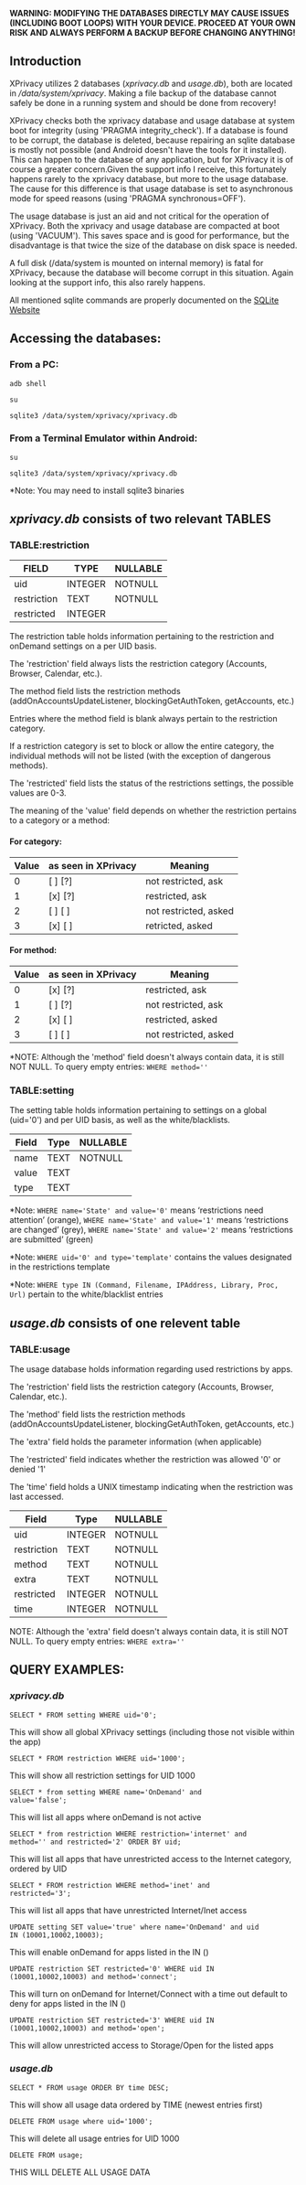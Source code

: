 <strong>WARNING: MODIFYING THE DATABASES DIRECTLY MAY CAUSE ISSUES (INCLUDING BOOT LOOPS) WITH YOUR DEVICE. PROCEED AT YOUR OWN RISK AND ALWAYS PERFORM A BACKUP BEFORE CHANGING ANYTHING!</strong>

<h2>Introduction</h2>

<p>XPrivacy utilizes 2 databases (<em>xprivacy.db</em> and <em>usage.db</em>), both are located in <em>/data/system/xprivacy</em>. Making a file backup of the database cannot safely be done in a running system and should be done from recovery!</p>
<p>XPrivacy checks both the xprivacy database and usage database at system boot for integrity (using 'PRAGMA integrity_check'). If a database is found to be corrupt, the database is deleted, because repairing an sqlite database is mostly not possible (and Android doesn't have the tools for it installed). This can happen to the database of any application, but for XPrivacy it is of course a greater concern.Given the support info I receive, this fortunately happens rarely to the xprivacy database, but more to the usage database. The cause for this difference is that usage database is set to asynchronous mode for speed reasons (using 'PRAGMA synchronous=OFF').</p>
<p>The usage database is just an aid and not critical for the operation of XPrivacy. Both the xprivacy and usage database are compacted at boot (using 'VACUUM'). This saves space and is good for performance, but the disadvantage is that twice the size of the database on disk space is needed.</p>
<p>A full disk (/data/system is mounted on internal memory) is fatal for XPrivacy, because the database will become corrupt in this situation. Again looking at the support info, this also rarely happens.</p>
<p>All mentioned sqlite commands are properly documented on the <a href="http://www.sqlite.org">SQLite Website</a></p>

<h2>Accessing the databases:</h2>

<h3>From a PC:</h3>

<p><code>adb shell</code></p>
<p><code>su</code></p>
<p><code>sqlite3 /data/system/xprivacy/xprivacy.db</code></p>

<h3>From a Terminal Emulator within Android:</h3>

<p><code>su</code></p>
</p><code>sqlite3 /data/system/xprivacy/xprivacy.db</code></p>


<p>*Note: You may need to install sqlite3 binaries</p>

<h2><em>xprivacy.db</em> consists of two relevant TABLES</h2>

<h3>TABLE:restriction</h3>

| FIELD       | TYPE    | NULLABLE |
|-------------|---------|----------|
| uid         | INTEGER | NOTNULL  |
| restriction | TEXT    | NOTNULL  |
| restricted  | INTEGER |          |

<p>The restriction table holds information pertaining to the restriction and onDemand settings on a per UID basis.</p>
<p>The 'restriction' field always lists the restriction category (Accounts, Browser, Calendar, etc.).</p>
<p>The method field lists the restriction methods (addOnAccountsUpdateListener, blockingGetAuthToken, getAccounts, etc.)</p>
<p>Entries where the method field is blank always pertain to the restriction category.</p>
<p>If a restriction category is set to block or allow the entire category, the individual methods will not be listed (with the exception of dangerous methods).</p>
<p>The 'restricted' field lists the status of the restrictions settings, the possible values are 0-3.</p>
<p>The meaning of the 'value' field depends on whether the restriction pertains to a category or a method:</p>

<h4>For category:</h4>

| Value | as seen in XPrivacy| Meaning               |
|-------|--------------------|-----------------------|
| 0     | [ ] [?]            | not restricted, ask   |
| 1     | [x] [?]            | restricted, ask       |
| 2     | [ ] [ ]            | not restricted, asked |
| 3     | [x] [ ]            | retricted, asked      |

<h4>For method:</h4>

| Value | as seen in XPrivacy| Meaning               |
|-------|--------------------|-----------------------|
| 0     | [x] [?]            | restricted, ask       |
| 1     | [ ] [?]            | not restricted, ask   |
| 2     | [x] [ ]            | restricted, asked     |
| 3     | [ ] [ ]            | not restricted, asked |


<p>*NOTE: Although the 'method' field doesn't always contain data, it is still NOT NULL. To query empty entries: <code>WHERE method=''</code></p>

<h3>TABLE:setting</h3>

<p>The setting table holds information pertaining to settings on a global (uid='0') and per UID basis, as well as the white/blacklists.</p>

| Field | Type | NULLABLE |
|-------|------|----------|
| name  | TEXT | NOTNULL  |
| value | TEXT |          |
| type  | TEXT |          |

<p>*Note: <code>WHERE name='State' and value='0'</code> means ‘restrictions need attention’ (orange), <code>WHERE name='State' and value='1'</code> means ‘restrictions are changed’ (grey), <code>WHERE name='State' and value='2'</code> means ‘restrictions are submitted’ (green)</p>
<p>*Note: <code>WHERE uid='0' and type='template'</code> contains the values designated in the restrictions template</p>
<p>*Note: <code>WHERE type IN (Command, Filename, IPAddress, Library, Proc, Url)</code> pertain to the white/blacklist entries</p>

<h2><em>usage.db</em> consists of one relevent table</h2>

<h3>TABLE:usage</h3>

<p>The usage database holds information regarding used restrictions by apps.</p>
<p>The 'restriction' field lists the restriction category (Accounts, Browser, Calendar, etc.).</p>
<p>The 'method' field lists the restriction methods (addOnAccountsUpdateListener, blockingGetAuthToken, getAccounts, etc.)</p>
<p>The 'extra' field holds the parameter information (when applicable)</p>
<p>The 'restricted' field indicates whether the restriction was allowed '0' or denied '1'</p>
<p>The 'time' field holds a UNIX timestamp indicating when the restriction was last accessed.</p>

| Field       | Type    | NULLABLE |
|-------------|---------|----------|
| uid         | INTEGER | NOTNULL  |
| restriction | TEXT    | NOTNULL  |
| method      | TEXT    | NOTNULL  |
| extra       | TEXT    | NOTNULL  |
| restricted  | INTEGER | NOTNULL  |
| time        | INTEGER | NOTNULL  |

<p>NOTE: Although the 'extra' field doesn't always contain data, it is still NOT NULL. To query empty entries: <code>WHERE extra=''</code></p>

<h2>QUERY EXAMPLES:</h2>

<h3><em>xprivacy.db</em></h3>

<code>SELECT * FROM setting WHERE uid='0';</code>

<p>This will show all global XPrivacy settings (including those not visible within the app)</p>

<code>SELECT * FROM restriction WHERE uid='1000';</code>

<p>This will show all restriction settings for UID 1000</p>

<code>SELECT * from setting WHERE name='OnDemand' and value='false';</code>

<p>This will list all apps where onDemand is not active</p>

<code>SELECT * from restriction WHERE restriction='internet' and method='' and restricted='2' ORDER BY uid;</code>

<p>This will list all apps that have unrestricted access to the Internet category, ordered by UID</p>

<code>SELECT * FROM restriction WHERE method='inet' and restricted='3';</code>

<p>This will list all apps that have unrestricted Internet/Inet access</p>

<code>UPDATE setting SET value='true' where name='OnDemand' and uid IN (10001,10002,10003);</code>

<p>This will enable onDemand for apps listed in the IN ()</p>

<code>UPDATE restriction SET restricted='0' WHERE uid IN (10001,10002,10003) and method='connect';</code>

<p>This will turn on onDemand for Internet/Connect with a time out default to deny for apps listed in the IN ()</p>

<code>UPDATE restriction SET restricted='3' WHERE uid IN (10001,10002,10003) and method='open';</code>

<p>This will allow unrestricted access to Storage/Open for the listed apps</p>

<h3><em>usage.db</em></h3>

<code>SELECT * FROM usage ORDER BY time DESC;</code>

<p>This will show all usage data ordered by TIME (newest entries first)</p>

<code>DELETE FROM usage where uid='1000';</code>

<p>This will delete all usage entries for UID 1000</p>

<code>DELETE FROM usage;</code>

<p>THIS WILL DELETE ALL USAGE DATA</p>
